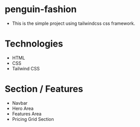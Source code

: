 # penguin-fashion
* This is the simple project using tailwindcss css framework. 

# Technologies
* HTML
* CSS
* Tailwind CSS

# Section / Features
* Navbar
* Hero Area
* Features Area
* Pricing Grid Section